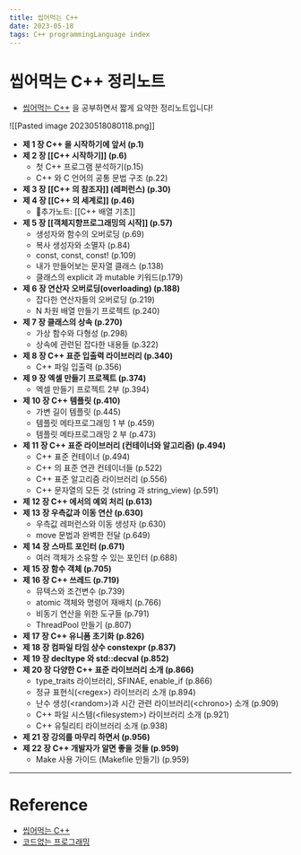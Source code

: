 ```yaml
---
title: 씹어먹는 C++
date: 2023-05-18
tags: C++ programmingLanguage index
---
```


# 씹어먹는 C++ 정리노트

- [씹어먹는 C++](https://modoocode.com/135) 을 공부하면서 짧게 요약한 정리노트입니다!

![[Pasted image 20230518080118.png]]

- **제 1 장 C++ 을 시작하기에 앞서 (p.1)**
- **제 2 장 [[C++ 시작하기]] (p.6)**
	- 첫 C++ 프로그램 분석하기(p.15)
	- C++ 와 C 언어의 공통 문법 구조 (p.22)
- **제 3 장 [[C++ 의 참조자]] (레퍼런스) (p.30)**
- **제 4 장 [[C++ 의 세계로]] (p.46)**
	- 추가노트: [[C++ 배열 기초]] 
- **제 5 장 [[객체지향프로그래밍의 시작]] (p.57)**
	- 생성자와 함수의 오버로딩 (p.69)
	- 복사 생성자와 소멸자 (p.84)
	- const, const, const! (p.109)
	- 내가 만들어보는 문자열 클래스 (p.138)
	- 클래스의 explicit 과 mutable 키워드(p.179)
- **제 6 장 연산자 오버로딩(overloading) (p.188)**
	- 잡다한 연산자들의 오버로딩 (p.219)
	- N 차원 배열 만들기 프로젝트 (p.240)
- **제 7 장 클래스의 상속 (p.270)**
	- 가상 함수와 다형성 (p.298)
	- 상속에 관련된 잡다한 내용들 (p.322)
- **제 8 장 C++ 표준 입출력 라이브러리 (p.340)**
	- C++ 파일 입출력 (p.356)
- **제 9 장 엑셀 만들기 프로젝트 (p.374)**
	- 엑셀 만들기 프로젝트 2부 (p.394)
- **제 10 장 C++ 템플릿 (p.410)**
	- 가변 길이 템플릿 (p.445)
	- 템플릿 메타프로그래밍 1 부 (p.459)
	- 템플릿 메타프로그래밍 2 부 (p.473)
- **제 11 장 C++ 표준 라이브러리 (컨테이너와 알고리즘) (p.494)**
	- C++ 표준 컨테이너 (p.494)
	- C++ 의 표준 연관 컨테이너들 (p.522)
	- C++ 표준 알고리즘 라이브러리 (p.556)
	- C++ 문자열의 모든 것 (string 과 string_view) (p.591)
- **제 12 장 C++ 에서의 예외 처리 (p.613)**
- **제 13 장 우측값과 이동 연산 (p.630)**
	- 우측값 레퍼런스와 이동 생성자 (p.630)
	- move 문법과 완벽한 전달 (p.649)
- **제 14 장 스마트 포인터 (p.671)**
	- 여러 객체가 소유할 수 있는 포인터 (p.688)
- **제 15 장 함수 객체 (p.705)**
- **제 16 장 C++ 쓰레드 (p.719)**
	- 뮤텍스와 조건변수 (p.739)
	- atomic 객체와 명령어 재배치 (p.766)
	- 비동기 연산을 위한 도구들 (p.791)
	- ThreadPool 만들기 (p.807)
- **제 17 장 C++ 유니폼 초기화 (p.826)**
- **제 18 장 컴파일 타임 상수 constexpr (p.837)**
- **제 19 장 decltype 와 std::decval (p.852)**
- **제 20 장 다양한 C++ 표준 라이브러리 소개 (p.866)**
	- type_traits 라이브러리, SFINAE, enable_if (p.866)
	- 정규 표현식(\<regex\>) 라이브러리 소개 (p.894)
	- 난수 생성(\<random\>)과 시간 관련 라이브러리(\<chrono\>) 소개 (p.909)
	- C++ 파일 시스템(\<ﬁlesystem\>) 라이브러리 소개 (p.921)
	- C++ 유틸리티 라이브러리 소개 (p.938)
- **제 21 장 강의를 마무리 하면서 (p.956)**
- **제 22 장 C++ 개발자가 알면 좋을 것들 (p.959)**
	- Make 사용 가이드 (Makeﬁle 만들기) (p.959)

---

# Reference

- [씹어먹는 C++](https://modoocode.com/135)
- [코드없는 프로그래밍](https://www.youtube.com/@user-pw9fm4gc7e)

